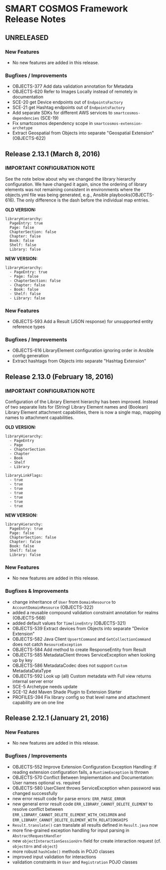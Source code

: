 # SMART COSMOS Framework Release Notes

## UNRELEASED

### New Features

* No new features are added in this release.

### Bugfixes / Improvements

* OBJECTS-377 Add data validation annotation for Metadata
* OBJECTS-620 Refer to Images Locally instead of remotely in documentation
* SCE-20 get Device endpoints out of `EndpointsFactory`
* SCE-21 get Hashtag endpoints out of `EndpointsFactory`
* Add separate SDKs for different AWS services to `smartcosmos-dependencies` (SCE-19)
* Fix smartcosmos dependency scope in `smartcosmos-extension-archetype`
* Extract Geospatial from Objects into separate "Geospatial Extension" (OBJECTS-622)

## Release 2.13.1 (March 8, 2016)

### IMPORTANT CONFIGURATION NOTE

See the note below about why we changed the library hierarchy configuration.
We have changed it again, since the ordering of library elements was not remaining
consistent in environments where the objects.yml file was being generated, e.g.,
Ansible playbooks(OBJECTS-616). The only difference is the dash before the individual map entries.

**OLD VERSION:**

```
libraryHierarchy:
  PageEntry: true
  Page: false
  ChapterSection: false
  Chapter: false
  Book: false
  Shelf: false
  Library: false
```
**NEW VERSION:**

```
libraryHierarchy:
  - PageEntry: true
  - Page: false
  - ChapterSection: false
  - Chapter: false
  - Book: false
  - Shelf: false
  - Library: false
```

### New Features

* OBJECTS-593 Add a Result (JSON response) for unsupported entity reference types

### Bugfixes / Improvements

* OBJECTS-616 LibraryElement configuration ignoring order in Ansible config generation
* Extract hashtags from Objects into separate "Hashtag Extension"

## Release 2.13.0 (February 18, 2016)

### IMPORTANT CONFIGURATION NOTE

Configuration of the Library Element hierarchy has been improved.
Instead of two separate lists for (String) Library Element names and (Boolean)
Library Element attachment capabilities, there is now a single map, mapping names
to attachment capabilities.

**OLD VERSION:**

```
libraryHierarchy:
  - PageEntry
  - Page
  - ChapterSection
  - Chapter
  - Book
  - Shelf
  - Library

libraryLinkFlags:
  - true
  - true
  - true
  - true
  - true
  - true
  - true
```

**NEW VERSION:**

```
libraryHierarchy:
  PageEntry: true
  Page: false
  ChapterSection: false
  Chapter: false
  Book: false
  Shelf: false
  Library: false
```

### New Features

* No new features are added in this release.

### Bugfixes & Improvements

* change inheritance of `User` from `DomainResource` to `AccountDomainResource` (OBJECTS-322)
* added a reusable compound validation constraint annotation for realms (OBJECTS-568)
* added default values for `TimelineEntry` (OBJECTS-321)
* OBJECTS-539 Extract devices from Objects into separate "Device Extension"
* OBJECTS-582 Java Client `UpsertCommand` and `GetCollectionCommand` does not catch `ResourceException`
* OBJECTS-584 Add method to create ResponseEntity from Result
* OBJECTS-585 MetadataClient throws ServiceException when looking up by key
* OBJECTS-586 MetadataCodec does not support `Custom` MetadataDataType
* OBJECTS-592 Look up (all) Custom metadata with Full view returns internal server error
* SCE-5 Archetype needs update
* SCE-12 Add Maven Shade Plugin to Extension Starter
* PROFILES-394 Fix library config so that level name and attachment capability are on one line

## Release 2.12.1 (January 21, 2016)

### New Features

* No new features are added in this release.

### Bugfixes / Improvements

- OBJECTS-552 Improve Extension Configuration Exception Handling: if reading extension configuration fails, a `RuntimeException` is thrown
- OBJECTS-570 Conflict Between Implementation and Documentation: User names optional vs. required
- OBJECTS-580 UserClient throws ServiceException when password was changed successfully
- new error result code for parse errors: `ERR_PARSE_ERROR`
- new general error result code `ERR_LIBRARY_CANNOT_DELETE_ELEMENT` to resolve conflict between `ERR_LIBRARY_CANNOT_DELETE_ELEMENT_WITH_CHILDREN` and `ERR_LIBRARY_CANNOT_DELETE_ELEMENT_WITH_RELATIONSHIPS`
- `Result.translate()` can translate all results defined in `Result.java` now
- more fine-grained exception handling for input parsing in `AbstractRequestHandler`
- new `objectInteractionSessionUrn` field for create interaction request (cf. `objectUrn` and `object`)
- more robust `hashCode()` methods in POJO classes
- improved input validation for interactions
- validation constraints in `User` and `Registration` POJO classes
